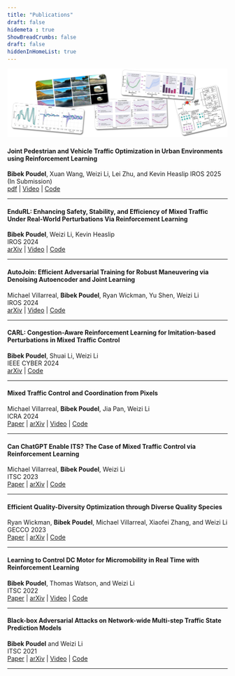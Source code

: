 ```yaml
---
title: "Publications"
draft: false
hidemeta : true
ShowBreadCrumbs: false
draft: false
hiddenInHomeList: true
---
```

![image](images/publications.png)


#### Joint Pedestrian and Vehicle Traffic Optimization in Urban Environments using Reinforcement Learning
__Bibek Poudel__, Xuan Wang, Weizi Li, Lei Zhu, and Kevin Heaslip
IROS 2025 (In Submission)  
[pdf](https://poudel-bibek.github.io/pdfs/projects/joint_control/) | [Video](https://www.youtube.com/watch?v=Tec3H72cDT4) | [Code](https://github.com/poudel-bibek/Urban-Control)

-------------------

#### EnduRL: Enhancing Safety, Stability, and Efficiency of Mixed Traffic Under Real-World Perturbations Via Reinforcement Learning
__Bibek Poudel__, Weizi Li, Kevin Heaslip  
IROS 2024  
[arXiv](https://arxiv.org/abs/2311.12261) | [Video](https://youtu.be/TpyKSPNtrxM) | [Code](https://github.com/poudel-bibek/EnduRL)

-------------------

#### AutoJoin: Efficient Adversarial Training for Robust Maneuvering via Denoising Autoencoder and Joint Learning
Michael Villarreal, __Bibek Poudel__, Ryan Wickman, Yu Shen, Weizi Li  
IROS 2024  
[arXiv](https://arxiv.org/abs/2205.10933) | [Video](https://youtu.be/Gb-byAgnskI) | [Code](https://github.com/tmvllrrl/AutoJoin)

-------------------

#### CARL: Congestion-Aware Reinforcement Learning for Imitation-based Perturbations in Mixed Traffic Control
__Bibek Poudel__, Shuai Li, Weizi Li  
IEEE CYBER 2024  
[arXiv](https://arxiv.org/abs/2404.00796) | [Code](https://github.com/poudel-bibek/CARL)

-------------------

#### Mixed Traffic Control and Coordination from Pixels
Michael Villarreal, __Bibek Poudel__, Jia Pan, Weizi Li  
ICRA 2024  
[Paper](https://ieeexplore.ieee.org/abstract/document/10610517) | [arXiv](https://arxiv.org/abs/2302.09167) | [Video](https://youtu.be/g-aBGhdFHXU) | [Code](https://github.com/tmvllrrl/mtc-pixels)

-------------------

#### Can ChatGPT Enable ITS? The Case of Mixed Traffic Control via Reinforcement Learning
Michael Villarreal, __Bibek Poudel__, Weizi Li  
ITSC 2023  
[Paper](https://ieeexplore.ieee.org/document/10422410) | [arXiv](https://arxiv.org/abs/2306.08094) | [Code](https://github.com/tmvllrrl/its-study)

-------------------

#### Efficient Quality-Diversity Optimization through Diverse Quality Species
Ryan Wickman, __Bibek Poudel__, Michael Villarreal, Xiaofei Zhang, and Weizi Li  
GECCO 2023  
[Paper](https://dl.acm.org/doi/10.1145/3583133.3590581) | [arXiv](https://arxiv.org/abs/2304.07425) | [Code](https://github.com/rwickman/NEAT_RL)

-------------------

#### Learning to Control DC Motor for Micromobility in Real Time with Reinforcement Learning
__Bibek Poudel__, Thomas Watson, and Weizi Li  
ITSC 2022  
[Paper](https://doi.org/10.1109/ITSC55140.2022.9921919) | [arXiv](https://arxiv.org/abs/2108.00138) | [Video](https://www.youtube.com/watch?v=TgZS54wQ3ss) | [Code](https://github.com/poudel-bibek/NFQ_Golf_Cart)

-------------------

#### Black-box Adversarial Attacks on Network-wide Multi-step Traffic State Prediction Models
__Bibek Poudel__ and Weizi Li  
ITSC 2021  
[Paper](https://doi.org/10.1109/ITSC48978.2021.9564671) | [arXiv](https://arxiv.org/abs/2110.08712) | [Video](https://www.youtube.com/watch?v=yxOBCIl1o-Y) | [Code](https://github.com/poudel-bibek/black_box_traffic)

-------------------


<!-- - ”EnduRL: Enhancing Safety, Stability, and Efficiency of Mixed Traffic Under Real-World Perturbations Via Reinforcement Learning.”,  *IROS 2024*: __Bibek Poudel__, Weizi Li, Kevin Heaslip
    - [Arxiv](https://arxiv.org/abs/2311.12261), [Code](https://github.com/poudel-bibek/EnduRL), [Video](https://youtu.be/TpyKSPNtrxM)

- "AutoJoin: Efficient Adversarial Training for Robust Maneuvering via Denoising Autoencoder and Joint Learning.", *IROS 2024*: Michael Villarreal, __Bibek Poudel__, Ryan Wickman, Yu Shen, Weizi Li
    - [Arxiv](https://arxiv.org/abs/2205.10933), [Code](https://github.com/tmvllrrl/AutoJoin), [Video](https://youtu.be/Gb-byAgnskI)

- ”CARL: Congestion-Aware Reinforcement Learning for Imitation-based Perturbations in Mixed Traffic Control.”,  *IEEE CYBER 2024*: __Bibek Poudel__, Shuai Li, Weizi Li
    - [Arxiv](https://arxiv.org/abs/2404.00796), [Code](https://github.com/poudel-bibek/CARL)

- "Mixed Traffic Control and Coordination from Pixels.", *ICRA 2024*: Michael Villarreal, __Bibek Poudel__, Jia Pan, Weizi Li
    - [Paper](https://ieeexplore.ieee.org/abstract/document/10610517), [Arxiv](https://arxiv.org/abs/2302.09167), [Code](https://github.com/tmvllrrl/mtc-pixels), [Video](https://youtu.be/g-aBGhdFHXU)

- "Can ChatGPT Enable ITS? The Case of Mixed Traffic Control via Reinforcement Learning.", *ITSC 2023*: Michael Villarreal, __Bibek Poudel__, Weizi Li
    - [Arxiv](https://arxiv.org/abs/2306.08094), [Code](https://github.com/tmvllrrl/its-study)

- "Efficient Quality-Diversity Optimization through Diverse Quality Species.", *GECCO 2023*: Ryan Wickman, __Bibek Poudel__, Michael Villarreal, Xiaofei Zhang, and Weizi Li
    - [Paper](https://dl.acm.org/doi/10.1145/3583133.3590581), [Arxiv](https://arxiv.org/abs/2304.07425), [Code](https://github.com/rwickman/NEAT_RL)

- "Learning to Control DC Motor for Micromobility in Real Time with Reinforcement Learning.", *ITSC 2022*: __Bibek Poudel__, Thomas Watson, and Weizi Li
    - [Paper](https://doi.org/10.1109/ITSC55140.2022.9921919), [Arxiv](https://arxiv.org/abs/2108.00138), [Video](https://www.youtube.com/watch?v=TgZS54wQ3ss), [Code](https://github.com/poudel-bibek/NFQ_Golf_Cart)

- "Black-box Adversarial Attacks on Network-wide Multi-step Traffic State Prediction Models.", *ITSC 2021*: __Bibek Poudel__ and Weizi Li
    - [Paper](https://doi.org/10.1109/ITSC48978.2021.9564671), [Arxiv](https://arxiv.org/abs/2110.08712), [Video](https://www.youtube.com/watch?v=yxOBCIl1o-Y), [Code](https://github.com/poudel-bibek/black_box_traffic) -->
